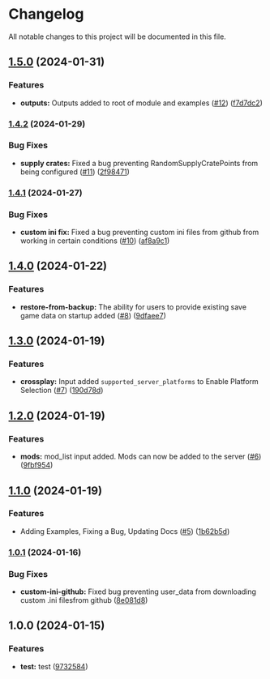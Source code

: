 # Changelog

All notable changes to this project will be documented in this file.

## [1.5.0](https://github.com/TheSudoYT/terraform-aws-ark-survival-ascended/compare/v1.4.2...v1.5.0) (2024-01-31)


### Features

* **outputs:** Outputs added to root of module and examples ([#12](https://github.com/TheSudoYT/terraform-aws-ark-survival-ascended/issues/12)) ([f7d7dc2](https://github.com/TheSudoYT/terraform-aws-ark-survival-ascended/commit/f7d7dc2e987de67f5dc65cbcbfc3b274465fa925))

### [1.4.2](https://github.com/TheSudoYT/terraform-aws-ark-survival-ascended/compare/v1.4.1...v1.4.2) (2024-01-29)


### Bug Fixes

* **supply crates:** Fixed a bug preventing RandomSupplyCratePoints from being configured ([#11](https://github.com/TheSudoYT/terraform-aws-ark-survival-ascended/issues/11)) ([2f98471](https://github.com/TheSudoYT/terraform-aws-ark-survival-ascended/commit/2f98471fb68b5f3fe15a44e93fad1b3ded1cad7e))

### [1.4.1](https://github.com/TheSudoYT/terraform-aws-ark-survival-ascended/compare/v1.4.0...v1.4.1) (2024-01-27)


### Bug Fixes

* **custom ini fix:** Fixed a bug preventing custom ini files from github from working in certain conditions ([#10](https://github.com/TheSudoYT/terraform-aws-ark-survival-ascended/issues/10)) ([af8a9c1](https://github.com/TheSudoYT/terraform-aws-ark-survival-ascended/commit/af8a9c1d2e429172fad54c9708f8ab3ad0128fc8))

## [1.4.0](https://github.com/TheSudoYT/terraform-aws-ark-survival-ascended/compare/v1.3.0...v1.4.0) (2024-01-22)


### Features

* **restore-from-backup:** The ability for users to provide existing save game data on startup added ([#8](https://github.com/TheSudoYT/terraform-aws-ark-survival-ascended/issues/8)) ([9dfaee7](https://github.com/TheSudoYT/terraform-aws-ark-survival-ascended/commit/9dfaee7eceeab596358ad6709a216a559a5f721b))

## [1.3.0](https://github.com/TheSudoYT/terraform-aws-ark-survival-ascended/compare/v1.2.0...v1.3.0) (2024-01-19)


### Features

* **crossplay:** Input added `supported_server_platforms` to Enable Platform Selection ([#7](https://github.com/TheSudoYT/terraform-aws-ark-survival-ascended/issues/7)) ([190d78d](https://github.com/TheSudoYT/terraform-aws-ark-survival-ascended/commit/190d78d166cb2bbea1017f4d17df8e2c448ccdac))

## [1.2.0](https://github.com/TheSudoYT/terraform-aws-ark-survival-ascended/compare/v1.1.0...v1.2.0) (2024-01-19)


### Features

* **mods:** mod_list input added. Mods can now be added to the server ([#6](https://github.com/TheSudoYT/terraform-aws-ark-survival-ascended/issues/6)) ([9fbf954](https://github.com/TheSudoYT/terraform-aws-ark-survival-ascended/commit/9fbf9549f819d38e40ecbb3ba46bcf72f4c58335))

## [1.1.0](https://github.com/TheSudoYT/terraform-aws-ark-survival-ascended/compare/v1.0.1...v1.1.0) (2024-01-19)


### Features

* Adding Examples, Fixing a Bug, Updating Docs ([#5](https://github.com/TheSudoYT/terraform-aws-ark-survival-ascended/issues/5)) ([1b62b5d](https://github.com/TheSudoYT/terraform-aws-ark-survival-ascended/commit/1b62b5d16d20988dbe9b5083722ee22e7e13e76a))

### [1.0.1](https://github.com/TheSudoYT/terraform-aws-ark-survival-ascended/compare/v1.0.0...v1.0.1) (2024-01-16)


### Bug Fixes

* **custom-ini-github:** Fixed bug preventing user_data from downloading custom .ini filesfrom github ([8e081d8](https://github.com/TheSudoYT/terraform-aws-ark-survival-ascended/commit/8e081d85586220652403f59c97f81b60b8f32cbc))

## 1.0.0 (2024-01-15)


### Features

* **test:** test ([9732584](https://github.com/TheSudoYT/ark-aws-ascended-infra/commit/9732584f591055f91f5fe2d696838f046320306c))
